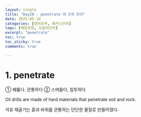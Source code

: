 ```yaml
---
layout: single
title: "Day20 - penetrate 외 5개 단어"
date: 2025-05-18
categories: [영어공부, 해커스단어]
tags: [예문포함, 오늘의단어]
excerpt: "penetrate"
toc: true
toc_sticky: true
comments: true

---
```


# 1. penetrate
① 꿰뚫다. 관통하다 ② 스며들다, 침투하다

Oil drills are made of hard materials that penetrate soil and rock.

석유 채굴기는 흙과 바위를 관통하는 단단한 물질로 만들어졌다.